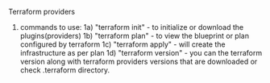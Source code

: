 Terraform providers

1) commands to use:
 1a) "terraform init" - to initialize or download the plugins(providers)
 1b) "terraform plan" - to view the blueprint or plan configured by terraform
 1c) "terraform apply" - will create the infrastructure as per plan
 1d) "terraform version" - you can the terraform version along with terraform providers versions that are downloaded or check .terraform directory.

